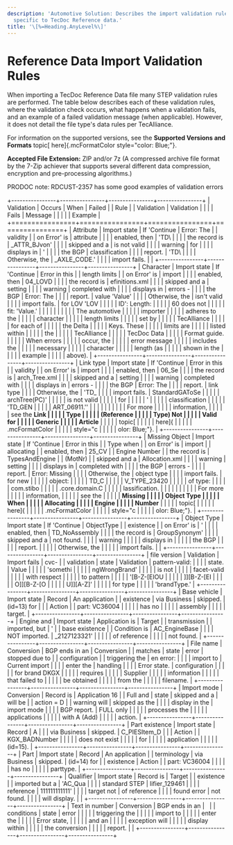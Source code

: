 ```yaml
---
description: 'Automotive Solution: Describes the import validation rules
  specific to TecDoc Reference data.'
title: '\[%=Heading.AnyLevel%\]'
---
```


Reference Data Import Validation Rules
======================================

When importing a TecDoc Reference Data file many STEP validation rules
are performed. The table below describes each of these validation rules,
where the validation check occurs, what happens when a validation fails,
and an example of a failed validation message (when applicable).
However, it does not detail the file type\'s data rules per TecAlliance.

For information on the supported versions, see the **Supported Versions
and Formats** topic[ here]{.mcFormatColor style="color: Blue;"}.

**Accepted File Extension:** ZIP and/or 7z (A compressed archive file
format by the 7-Zip achiever that supports several different data
compression, encryption and pre-processing algorithms.)

PRODOC note: RDCUST-2357 has some good examples of validation errors

+----------------+----------------+----------------+----------------+
| Validation     | Occurs         | When           | Failed         |
| Rule           |                | Validation     | Validation     |
|                |                | Fails          | Message        |
|                |                |                | Example        |
+================+================+================+================+
| Attribute      | Import state   | If \'Continue  | Error: The     |
| validity       |                | on Error\' is  | attribute      |
|                |                | enabled, then  | \'TD\          |
|                |                | the record is  | _ATTR\_BJvon\' |
|                |                | skipped and a  | is not valid   |
|                |                | warning        | for            |
|                |                | displays in    | \'             |
|                |                | the BGP        | classification |
|                |                | report.        | \'TD\          |
|                |                | Otherwise, the | _AXLE\_CODE.\' |
|                |                | import fails.  |                |
+----------------+----------------+----------------+----------------+
| Character      | Import state   | If \'Continue  | Error in this  |
| length limits  |                | on Error\' is  | import         |
|                |                | enabled, then  | 04\_LOVD       |
|                |                | the record is  | efinitions.xml |
|                |                | skipped and a  | setting        |
|                |                | warning        | completed with |
|                |                | displays in    | errors -       |
|                |                | the BGP        | Error: The     |
|                |                | report.        | value \'Value' |
|                |                | Otherwise, the | isn\'t valid   |
|                |                | import fails.  | for LOV \'LOV  |
|                |                |                | ID\': Length:  |
|                |                |                | 60 does not    |
|                |                |                | fit: 'Value.'  |
|                |                |                |                |
|                |                |                | The automotive |
|                |                |                | importer       |
|                |                |                | adheres to the |
|                |                |                | character      |
|                |                |                | length limits  |
|                |                |                | set by         |
|                |                |                | TecAlliance    |
|                |                |                | for each of    |
|                |                |                | the Delta      |
|                |                |                | Keys. These    |
|                |                |                | limits are     |
|                |                |                | listed within  |
|                |                |                | the            |
|                |                |                | TecAlliance    |
|                |                |                | TecDoc Data    |
|                |                |                | Format guide.  |
|                |                |                | When errors    |
|                |                |                | occur, the     |
|                |                |                | error message  |
|                |                |                | includes the   |
|                |                |                | necessary      |
|                |                |                | character      |
|                |                |                | length (as     |
|                |                |                | shown in the   |
|                |                |                | example        |
|                |                |                | above).        |
+----------------+----------------+----------------+----------------+
| Link type      | Import state   | If \'Continue  | Error in this  |
| validity       |                | on Error\' is  | import         |
|                |                | enabled, then  | 06\_Se         |
|                |                | the record is  | arch\_Tree.xml |
|                |                | skipped and a  | setting        |
|                |                | warning        | completed with |
|                |                | displays in    | errors -       |
|                |                | the BGP        | Error: The     |
|                |                | report.        | link type      |
|                |                | Otherwise, the | \'TD\_         |
|                |                | import fails.  | StandardGAToSe |
|                |                |                | archTree(PC)\' |
|                |                |                | is not valid   |
|                |                |                | for            |
|                |                |                | \'             |
|                |                |                | classification |
|                |                |                | \'TD\_GEN      |
|                |                |                | ART\_06911.\'' |
|                |                |                |                |
|                |                |                | For more       |
|                |                |                | information,   |
|                |                |                | see the **Link |
|                |                |                | Type           |
|                |                |                | (Reference     |
|                |                |                | Type) Not      |
|                |                |                | Valid for      |
|                |                |                | Generic        |
|                |                |                | Article**      |
|                |                |                | topic[         |
|                |                |                | here]{         |
|                |                |                | .mcFormatColor |
|                |                |                | style="c       |
|                |                |                | olor: Blue;"}. |
+----------------+----------------+----------------+----------------+
| Missing Object | Import state   | If \'Continue  | Error in this  |
| Type when      |                | on Error\' is  | import         |
| allocating     |                | enabled, then  | 25\_CV         |
| Engine Number  |                | the record is  | TypesAndEngine |
| (MotNr)        |                | skipped and a  | Allocation.xml |
|                |                | warning        | setting        |
|                |                | displays in    | completed with |
|                |                | the BGP        | errors -       |
|                |                | report.        | Error: Missing |
|                |                | Otherwise, the | object type    |
|                |                | import fails.  | for new        |
|                |                |                | object:        |
|                |                |                | TD\_C          |
|                |                |                | V\_TYPE\_23420 |
|                |                |                | of type:       |
|                |                |                | com.stibo      |
|                |                |                | .core.domain.C |
|                |                |                | lassification. |
|                |                |                |                |
|                |                |                | For more       |
|                |                |                | information,   |
|                |                |                | see the        |
|                |                |                | **Missing      |
|                |                |                | Object Type    |
|                |                |                | When           |
|                |                |                | Allocating     |
|                |                |                | Engine         |
|                |                |                | Number**       |
|                |                |                | topic[         |
|                |                |                | here]{         |
|                |                |                | .mcFormatColor |
|                |                |                | style="c       |
|                |                |                | olor: Blue;"}. |
+----------------+----------------+----------------+----------------+
| Object Type    | Import state   | If \'Continue  | ObjectType     |
| existence      |                | on Error\' is  | \'             |
|                |                | enabled, then  | TD\_NoAssembly |
|                |                | the record is  | GroupSynonym\' |
|                |                | skipped and a  | not found.     |
|                |                | warning        |                |
|                |                | displays in    |                |
|                |                | the BGP        |                |
|                |                | report.        |                |
|                |                | Otherwise, the |                |
|                |                | import fails.  |                |
+----------------+----------------+----------------+----------------+
| file version   | Validation     | Import fails   | cvc-           |
| validation     | state          | Validation     | pattern-valid: |
|                |                | state.         | Value          |
|                |                |                | \'somethi      |
|                |                |                | ngWrongBrand\' |
|                |                |                | is not         |
|                |                |                | facet-valid    |
|                |                |                | with respect   |
|                |                |                | to pattern     |
|                |                |                | \'\[B-Z-\[EIOU |
|                |                |                | \]\]\[B-Z-\[EI |
|                |                |                | O\]\]\[B-Z-\[O |
|                |                |                | U\]\]\[A-Z\]\' |
|                |                |                | for type       |
|                |                |                | \'brandType.\' |
+----------------+----------------+----------------+----------------+
| Base vehicle   | Import state   | Record         | An application |
| existence      | via Business   | skipped.       | (id=13) for    |
|                | Action         |                | part: VC36004  |
|                |                |                | has no         |
|                |                |                | assembly       |
|                |                |                | target.        |
+----------------+----------------+----------------+----------------+
| Engine and     | Import state   | Application is | Target         |
| transmission   |                | imported, but  | \'             |
| base existence |                | Condition is   | AC\_EngineBase |
|                |                | NOT imported.  | \_2127123321\' |
|                |                |                | of reference   |
|                |                |                | not found.     |
+----------------+----------------+----------------+----------------+
| File name      | Conversion     | BGP ends in an | Conversion     |
| matches        | state          | error          | stopped due to |
| configuration  |                | triggering the | en error:      |
|                |                | import to      | Current import |
|                |                | enter the      | handling       |
|                |                | Error state.   | configuration  |
|                |                |                | for brand DKGX |
|                |                |                | requires       |
|                |                |                | Supplier       |
|                |                |                | information    |
|                |                |                | that failed to |
|                |                |                | be obtained    |
|                |                |                | from the       |
|                |                |                | filename.      |
+----------------+----------------+----------------+----------------+
| Import mode    | Conversion     | Record is      | Application 16 |
| Full and       | state          | skipped and a  | will be        |
| action = D     |                | warning will   | skipped as the |
|                |                | display in the | import mode    |
|                |                | BGP report.    | FULL only      |
|                |                |                | processes the  |
|                |                |                | applications   |
|                |                |                | with A (Add)   |
|                |                |                | action.        |
+----------------+----------------+----------------+----------------+
| Part existence | Import state   | Record         | A              |
|                | via Business   | skipped.       | C\_PIESItem\_D |
|                | Action         |                | KGX\_BADNumber |
|                |                |                | does not exist |
|                |                |                | for            |
|                |                |                | application    |
|                |                |                | (id=15).       |
+----------------+----------------+----------------+----------------+
| Part           | Import state   | Record         | An application |
| terminology    | via Business   | skipped.       | (id=14) for    |
| existence      | Action         |                | part: VC36004  |
|                |                |                | has no         |
|                |                |                | parttype.      |
+----------------+----------------+----------------+----------------+
| Qualifier      | Import state   | Record is      | Target         |
| existence      |                | imported but a | \'AC\_Qua      |
|                |                | standard STEP  | lifier\_129461 |
|                |                | reference      | 111111111111\' |
|                |                | target not     | of reference   |
|                |                | found error    | not found.     |
|                |                | will display.  |                |
+----------------+----------------+----------------+----------------+
| Text in number | Conversion     | BGP ends in an |                |
| conditions     | state          | error          |                |
|                |                | triggering the |                |
|                |                | import to      |                |
|                |                | enter the      |                |
|                |                | Error state,   |                |
|                |                | and an         |                |
|                |                | exception will |                |
|                |                | display within |                |
|                |                | the conversion |                |
|                |                | report.        |                |
+----------------+----------------+----------------+----------------+
